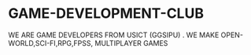 # GAME-DEVELOPMENT-CLUB
WE ARE GAME DEVELOPERS FROM USICT (GGSIPU) .
WE MAKE OPEN-WORLD,SCI-FI,RPG,FPSS, MULTIPLAYER GAMES
